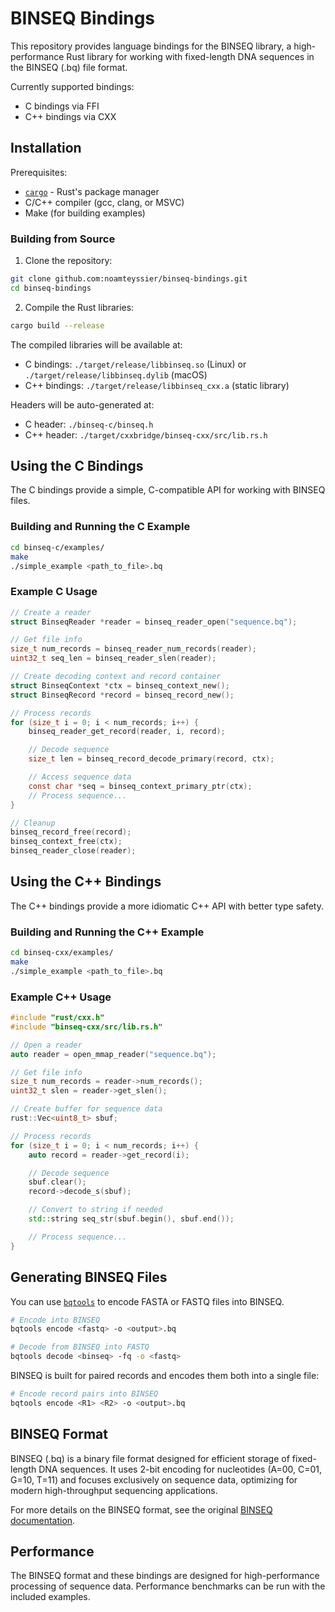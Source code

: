 # BINSEQ Bindings

This repository provides language bindings for the BINSEQ library, a high-performance Rust library for working with fixed-length DNA sequences in the BINSEQ (.bq) file format.

Currently supported bindings:

- C bindings via FFI
- C++ bindings via CXX

## Installation

Prerequisites:

- [`cargo`](https://rustup.rs/) - Rust's package manager
- C/C++ compiler (gcc, clang, or MSVC)
- Make (for building examples)

### Building from Source

1. Clone the repository:

```bash
git clone github.com:noamteyssier/binseq-bindings.git
cd binseq-bindings
```

2. Compile the Rust libraries:

```bash
cargo build --release
```

The compiled libraries will be available at:

- C bindings: `./target/release/libbinseq.so` (Linux) or `./target/release/libbinseq.dylib` (macOS)
- C++ bindings: `./target/release/libbinseq_cxx.a` (static library)

Headers will be auto-generated at:

- C header: `./binseq-c/binseq.h`
- C++ header: `./target/cxxbridge/binseq-cxx/src/lib.rs.h`

## Using the C Bindings

The C bindings provide a simple, C-compatible API for working with BINSEQ files.

### Building and Running the C Example

```bash
cd binseq-c/examples/
make
./simple_example <path_to_file>.bq
```

### Example C Usage

```c
// Create a reader
struct BinseqReader *reader = binseq_reader_open("sequence.bq");

// Get file info
size_t num_records = binseq_reader_num_records(reader);
uint32_t seq_len = binseq_reader_slen(reader);

// Create decoding context and record container
struct BinseqContext *ctx = binseq_context_new();
struct BinseqRecord *record = binseq_record_new();

// Process records
for (size_t i = 0; i < num_records; i++) {
    binseq_reader_get_record(reader, i, record);

    // Decode sequence
    size_t len = binseq_record_decode_primary(record, ctx);

    // Access sequence data
    const char *seq = binseq_context_primary_ptr(ctx);
    // Process sequence...
}

// Cleanup
binseq_record_free(record);
binseq_context_free(ctx);
binseq_reader_close(reader);
```

## Using the C++ Bindings

The C++ bindings provide a more idiomatic C++ API with better type safety.

### Building and Running the C++ Example

```bash
cd binseq-cxx/examples/
make
./simple_example <path_to_file>.bq
```

### Example C++ Usage

```cpp
#include "rust/cxx.h"
#include "binseq-cxx/src/lib.rs.h"

// Open a reader
auto reader = open_mmap_reader("sequence.bq");

// Get file info
size_t num_records = reader->num_records();
uint32_t slen = reader->get_slen();

// Create buffer for sequence data
rust::Vec<uint8_t> sbuf;

// Process records
for (size_t i = 0; i < num_records; i++) {
    auto record = reader->get_record(i);

    // Decode sequence
    sbuf.clear();
    record->decode_s(sbuf);

    // Convert to string if needed
    std::string seq_str(sbuf.begin(), sbuf.end());

    // Process sequence...
}
```

## Generating BINSEQ Files

You can use [`bqtools`](https://github.com/noamteyssier/bqtools) to encode FASTA or FASTQ files into BINSEQ.

```bash
# Encode into BINSEQ
bqtools encode <fastq> -o <output>.bq

# Decode from BINSEQ into FASTQ
bqtools decode <binseq> -fq -o <fastq>
```

BINSEQ is built for paired records and encodes them both into a single file:

```bash
# Encode record pairs into BINSEQ
bqtools encode <R1> <R2> -o <output>.bq
```

## BINSEQ Format

BINSEQ (.bq) is a binary file format designed for efficient storage of fixed-length DNA sequences. It uses 2-bit encoding for nucleotides (A=00, C=01, G=10, T=11) and focuses exclusively on sequence data, optimizing for modern high-throughput sequencing applications.

For more details on the BINSEQ format, see the original [BINSEQ documentation](https://github.com/noamteyssier/binseq).

## Performance

The BINSEQ format and these bindings are designed for high-performance processing of sequence data. Performance benchmarks can be run with the included examples.
